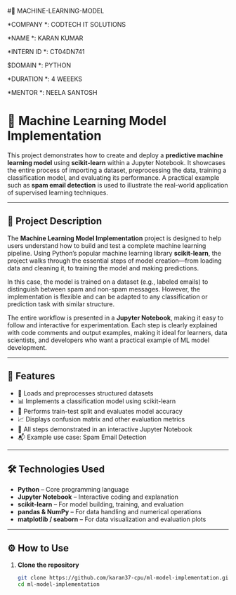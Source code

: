 #🤖  MACHINE-LEARNING-MODEL


*COMPANY *: CODTECH IT SOLUTIONS

*NAME *: KARAN KUMAR

*INTERN ID *: CT04DN741

$DOMAIN *: PYTHON

*DURATION *: 4 WEEEKS

*MENTOR *: NEELA SANTOSH


# 🤖 Machine Learning Model Implementation

This project demonstrates how to create and deploy a **predictive machine learning model** using **scikit-learn** within a Jupyter Notebook. It showcases the entire process of importing a dataset, preprocessing the data, training a classification model, and evaluating its performance. A practical example such as **spam email detection** is used to illustrate the real-world application of supervised learning techniques.

---

## 📌 Project Description

The **Machine Learning Model Implementation** project is designed to help users understand how to build and test a complete machine learning pipeline. Using Python’s popular machine learning library **scikit-learn**, the project walks through the essential steps of model creation—from loading data and cleaning it, to training the model and making predictions.

In this case, the model is trained on a dataset (e.g., labeled emails) to distinguish between spam and non-spam messages. However, the implementation is flexible and can be adapted to any classification or prediction task with similar structure.

The entire workflow is presented in a **Jupyter Notebook**, making it easy to follow and interactive for experimentation. Each step is clearly explained with code comments and output examples, making it ideal for learners, data scientists, and developers who want a practical example of ML model development.

---

## 🚀 Features

- 📂 Loads and preprocesses structured datasets  
- 📊 Implements a classification model using scikit-learn  
- 🔎 Performs train-test split and evaluates model accuracy  
- 📈 Displays confusion matrix and other evaluation metrics  
- 📒 All steps demonstrated in an interactive Jupyter Notebook  
- 📬 Example use case: Spam Email Detection

---

## 🛠 Technologies Used

- **Python** – Core programming language  
- **Jupyter Notebook** – Interactive coding and explanation  
- **scikit-learn** – For model building, training, and evaluation  
- **pandas & NumPy** – For data handling and numerical operations  
- **matplotlib / seaborn** – For data visualization and evaluation plots

---

## ⚙️ How to Use

1. **Clone the repository**
   ```bash
   git clone https://github.com/karan37-cpu/ml-model-implementation.git
   cd ml-model-implementation
